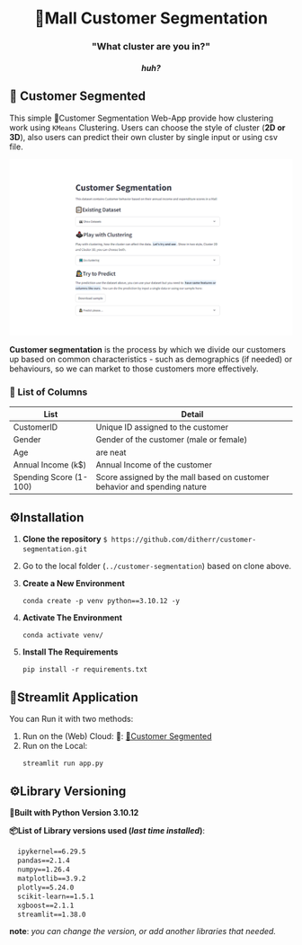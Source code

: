 <h1 align="center">🏪Mall Customer Segmentation</h1>
<h3 align="center"><b>"What cluster are you in?"</b></h3>
<h4 align="center"><i>huh?</i></h4>

## 🚀 Customer Segmented
This simple 🏪Customer Segmentation Web-App provide how clustering work using `KMeans` Clustering. Users can choose the style of cluster (**2D or 3D**), also users can predict their own cluster by single input or using csv file.

<p align="center">
  <a href="https://customersegmented.streamlit.app/"><img src="image/Product.png" alt="Customer Segmentation", width=620></a>
</p>

<p> <b>Customer segmentation</b> is the process by which we divide our customers up based on common characteristics - such as demographics (if needed) or behaviours, so we can market to those customers more effectively.</p>

### 🔎 List of Columns
| List                   | Detail                                                                    |
| ---------------------- |---------------------------------------------------------------------------|
| CustomerID             | Unique ID assigned to the customer                                        |
| Gender                 | Gender of the customer (male or female)                                   |
| Age | are neat         | Age of the customer                                                       |
| Annual Income (k$)     | Annual Income of the customer                                             |
| Spending Score (1-100) | Score assigned by the mall based on customer behavior and spending nature |

## ⚙️Installation
1. **Clone the repository** `$ https://github.com/ditherr/customer-segmentation.git`
2. Go to the local folder (`../customer-segmentation`) based on clone above.
2. **Create a New Environment**
    ```
    conda create -p venv python==3.10.12 -y
    ```

3. **Activate The Environment**
    ```
    conda activate venv/
    ```

4. **Install The Requirements**
    ```
    pip install -r requirements.txt
    ```

## 👑Streamlit Application
You can Run it with two methods:
1. Run on the (Web) Cloud:
    🔗: [🏪Customer Segmented](https://customersegmented.streamlit.app/)
2. Run on the Local:
    ```
    streamlit run app.py
    ```


## ⚙️Library Versioning
**🐍Built with Python Version 3.10.12**

**📦List of Library versions used (*last time installed*)**:
```
  ipykernel==6.29.5
  pandas==2.1.4
  numpy==1.26.4
  matplotlib==3.9.2
  plotly==5.24.0
  scikit-learn==1.5.1
  xgboost==2.1.1
  streamlit==1.38.0
```
**note**: *you can change the version, or add another libraries that needed.*

